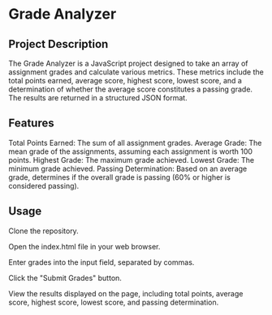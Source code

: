 # Grade Analyzer

## Project Description
The Grade Analyzer is a JavaScript project designed to take an array of assignment grades and calculate various metrics. These metrics include the total points earned, average score, highest score, lowest score, and a determination of whether the average score constitutes a passing grade. The results are returned in a structured JSON format.

## Features
Total Points Earned: The sum of all assignment grades.
Average Grade: The mean grade of the assignments, assuming each assignment is worth 100 points.
Highest Grade: The maximum grade achieved.
Lowest Grade: The minimum grade achieved.
Passing Determination: Based on an average grade, determines if the overall grade is passing (60% or higher is considered passing).

## Usage
Clone the repository.

Open the index.html file in your web browser.

Enter grades into the input field, separated by commas.

Click the "Submit Grades" button.

View the results displayed on the page, including total points, average score, highest score, lowest score, and passing determination.

